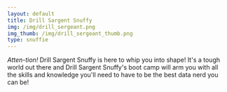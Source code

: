 ```yaml
---
layout: default
title: Drill Sargent Snuffy
img: /img/drill_sergeant.png
img_thumb: /img/drill_sergeant_thumb.png
type: snuffie
---
```


_Atten-tion!_ Drill Sargent Snuffy is here to whip you into shape! It's a tough world out there and Drill Sargent Snuffy's boot camp will arm you with all the skills and knowledge you'll need to have to be the best data nerd you can be!
